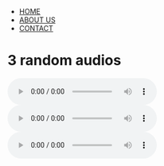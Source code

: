 <nav>
<ul>
    <li><a href="/a">HOME</a></li>
    <li><a href="/a">ABOUT US</a></li>
    <li><a href="/a">CONTACT</a></li>
</ul>
</nav>
<main>
    <h1>3 random audios</h1>
    <audio src="http://commondatastorage.googleapis.com/codeskulptor-demos/DDR_assets/Kangaroo_MusiQue_-_The_Neverwritten_Role_Playing_Game.mp3" controls></audio>
    <audio src="http://commondatastorage.googleapis.com/codeskulptor-assets/Epoq-Lepidoptera.ogg" controls></audio>
    <audio src="http://codeskulptor-demos.commondatastorage.googleapis.com/pang/paza-moduless.mp3" controls></audio>
</main>
